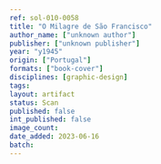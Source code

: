 ```yaml
---
ref: sol-010-0058
title: "O Milagre de São Francisco"
author_name: ["unknown author"]
publisher: ["unknown publisher"]
year: "y1945"
origin: ["Portugal"]
formats: ["book-cover"]
disciplines: [graphic-design]
tags:
layout: artifact
status: Scan
published: false
int_published: false
image_count:
date_added: 2023-06-16
batch:
---
```

